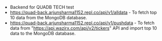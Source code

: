 * Backend for QUADB TECH test <br>
* https://quad-back.arjunsharma1152.repl.co/api/v1/alldata - To fetch top 10 data from the MongoDB database.<br>
* https://quad-back.arjunsharma1152.repl.co/api/v1/pushdata - To fetch data from "https://api.wazirx.com/api/v2/tickers" API and import top 10 data to the MongoDB database.
